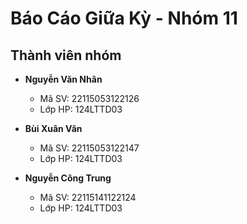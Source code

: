 # Báo Cáo Giữa Kỳ - Nhóm 11

## Thành viên nhóm

- **Nguyễn Văn Nhân**
    - Mã SV: 22115053122126
    - Lớp HP: 124LTTD03

- **Bùi Xuân Văn**
    - Mã SV: 22115053122147
    - Lớp HP: 124LTTD03

- **Nguyễn Công Trung**
    - Mã SV: 22115141122124
    - Lớp HP: 124LTTD03